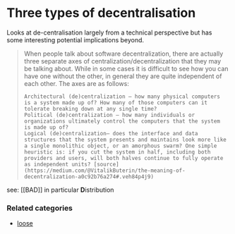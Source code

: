# Three types of decentralisation

 Looks at de-centralisation largely from a technical perspective but has some interesting potential implications beyond.

> When people talk about software decentralization, there are actually three separate axes of centralization/decentralization that they may be talking about. While in some cases it is difficult to see how you can have one without the other, in general they are quite independent of each other. The axes are as follows:
> 
>     Architectural (de)centralization — how many physical computers is a system made up of? How many of those computers can it tolerate breaking down at any single time?
>     Political (de)centralization — how many individuals or organizations ultimately control the computers that the system is made up of?
>     Logical (de)centralization— does the interface and data structures that the system presents and maintains look more like a single monolithic object, or an amorphous swarm? One simple heuristic is: if you cut the system in half, including both providers and users, will both halves continue to fully operate as independent units? [source](https://medium.com/@VitalikButerin/the-meaning-of-decentralization-a0c92b76a274#.veh84p4j9)


see: [[BAD]] in particular **D**istribution

### Related categories

- [loose](../loose)
